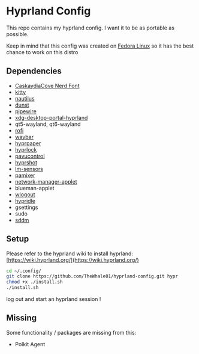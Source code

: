 # Hyprland Config

This repo contains my hyprland config. I want it to be as portable as possible. 

Keep in mind that this config was created on [Fedora Linux](https://fedoraproject.org/) so it has the best chance to work on this distro

## Dependencies

- [CaskaydiaCove Nerd Font](https://www.nerdfonts.com/font-downloads)
- [kitty](https://github.com/kovidgoyal/kitty)
- [nautilus](https://github.com/GNOME/nautilus)
- [dunst](https://github.com/dunst-project/dunst)
- [pipewire](https://pipewire.org/)
- [xdg-desktop-portal-hyprland](https://github.com/hyprwm/xdg-desktop-portal-hyprland)
- qt5-wayland, qt6-wayland
- [rofi](https://github.com/lbonn/rofi)
- [waybar](https://github.com/Alexays/Waybar)
- [hyprpaper](https://wiki.hyprland.org/Hypr-Ecosystem/hyprpaper/)
- [hyprlock](https://wiki.hyprland.org/Hypr-Ecosystem/hyprlock/)
- [pavucontrol](https://gitlab.freedesktop.org/pulseaudio/pavucontrol)
- [hyprshot](https://github.com/Gustash/Hyprshot)
- [lm-sensors](https://github.com/lm-sensors/lm-sensors)
- [pamixer](https://github.com/cdemoulins/pamixer)
- [network-manager-applet](https://gitlab.gnome.org/GNOME/network-manager-applet)
- blueman-applet
- [wlogout](https://github.com/ArtsyMacaw/wlogout)
- [hypridle](https://github.com/hyprwm/hypridle)
- gsettings
- sudo
- [sddm](https://github.com/sddm/sddm)

## Setup

Please refer to the hyprland wiki to install hyprland:
[https://wiki.hyprland.org/](https://wiki.hyprland.org/) 

```bash
cd ~/.config/
git clone https://github.com/TheWhale01/hyprland-config.git hypr
chmod +x ./install.sh
./install.sh
```

log out and start an hyprland session !

## Missing

Some functionality / packages are missing from this:

- Polkit Agent
